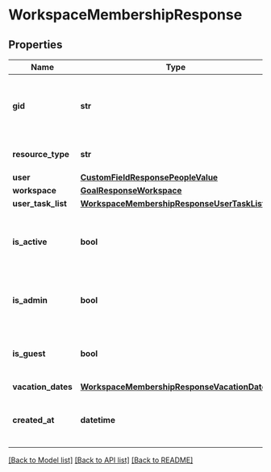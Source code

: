 # WorkspaceMembershipResponse

## Properties
Name | Type | Description | Notes
------------ | ------------- | ------------- | -------------
**gid** | **str** | Globally unique identifier of the resource, as a string. | [optional] 
**resource_type** | **str** | The base type of this resource. | [optional] 
**user** | [**CustomFieldResponsePeopleValue**](CustomFieldResponsePeopleValue.md) |  | [optional] 
**workspace** | [**GoalResponseWorkspace**](GoalResponseWorkspace.md) |  | [optional] 
**user_task_list** | [**WorkspaceMembershipResponseUserTaskList**](WorkspaceMembershipResponseUserTaskList.md) |  | [optional] 
**is_active** | **bool** | Reflects if this user still a member of the workspace. | [optional] 
**is_admin** | **bool** | Reflects if this user is an admin of the workspace. | [optional] 
**is_guest** | **bool** | Reflects if this user is a guest of the workspace. | [optional] 
**vacation_dates** | [**WorkspaceMembershipResponseVacationDates**](WorkspaceMembershipResponseVacationDates.md) |  | [optional] 
**created_at** | **datetime** | The time at which this resource was created. | [optional] 

[[Back to Model list]](../README.md#documentation-for-models) [[Back to API list]](../README.md#documentation-for-api-endpoints) [[Back to README]](../README.md)


